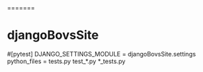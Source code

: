 =======
# djangoBovsSite

#[pytest]
DJANGO_SETTINGS_MODULE = djangoBovsSite.settings
python_files = tests.py test_*.py *_tests.py
